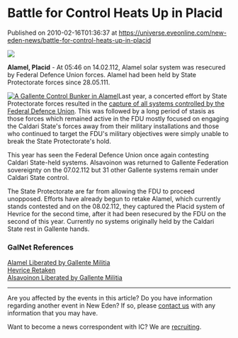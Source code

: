 # Battle for Control Heats Up in Placid
Published on 2010-02-16T01:36:37 at https://universe.eveonline.com/new-eden-news/battle-for-control-heats-up-in-placid

![](http://www.eve-ic.net/media/assets/icarticlebanner.png)  
  
 **Alamel, Placid** \- At 05:46 on 14.02.112, Alamel solar system was resecured by Federal Defence Union forces. Alamel had been held by State Protectorate forces since 28.05.111.   
  
[![A Gallente Control Bunker in Alamel](http://www.eve-ic.net/media/articles/3701/alamelbunkerthumb.png)](http://www.eve-ic.net/media/igbd/igbd.php?faction=ic&url=http%3A%2F%2Fwww.eve-ic.net%2Fmedia%2Farticles%2F3701%2Falamelbunker.png)Last year, a concerted effort by State Protectorate forces resulted in the [capture of all systems controlled by the Federal Defence Union](http://www.eve-ic.net/media/igbd/igbd.php?article=3113). This was followed by a long period of stasis as those forces which remained active in the FDU mostly focused on engaging the Caldari State's forces away from their military installations and those who continued to target the FDU's military objectives were simply unable to break the State Protectorate's hold.   
  
This year has seen the Federal Defence Union once again contesting Caldari State-held systems. Alsavoinon was returned to Gallente Federation sovereignty on the 07.02.112 but 31 other Gallente systems remain under Caldari State control.   
  
The State Protectorate are far from allowing the FDU to proceed unopposed. Efforts have already begun to retake Alamel, which currently stands contested and on the 08.02.112, they captured the Placid system of Hevrice for the second time, after it had been resecured by the FDU on the second of this year. Currently no systems originally held by the Caldari State rest in Gallente hands.

### GalNet References

[Alamel Liberated by Gallente Militia](http://www.eve-ic.net/media/igbd/igbd.php?faction=ic&url=http%3A%2F%2Fwww.eveonline.com%2Fingameboard.asp%3Fa%3Dtopic%26threadID%3D1268959)  
[Hevrice Retaken](http://www.eve-ic.net/media/igbd/igbd.php?faction=ic&url=http%3A%2F%2Fwww.eveonline.com%2Fingameboard.asp%3Fa%3Dtopic%26threadID%3D1265691)  
[Alsavoinon Liberated by Gallente Militia](http://www.eve-ic.net/media/igbd/igbd.php?faction=ic&url=http%3A%2F%2Fwww.eveonline.com%2Fingameboard.asp%3Fa%3Dtopic%26threadID%3D1264991)

* * *

Are you affected by the events in this article? Do you have information regarding another event in New Eden? If so, please [contact us](http://www.eveonline.com/news.asp?a=submitrp) with any information that you may have.  
  
Want to become a news correspondent with IC? We are [recruiting](http://www.eveonline.com/isd.asp).
